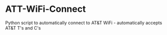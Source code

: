 # ATT-WiFi-Connect
Python script to automatically connect to AT&amp;T WiFi - automatically accepts AT&amp;T T's and C's
